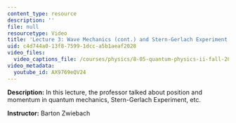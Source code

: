```yaml
---
content_type: resource
description: ''
file: null
resourcetype: Video
title: 'Lecture 3: Wave Mechanics (cont.) and Stern-Gerlach Experiment'
uid: c4d744a0-13f8-7599-1dcc-a5b1aeaf2028
video_files:
  video_captions_file: /courses/physics/8-05-quantum-physics-ii-fall-2013/video-lectures/lecture-3-wave-mechanics-cont.-and-stern-gerlach-experiment/AX9769eQV24.vtt
video_metadata:
  youtube_id: AX9769eQV24
---
```


**Description:** In this lecture, the professor talked about position and momentum in quantum mechanics, Stern-Gerlach Experiment, etc.

**Instructor:** Barton Zwiebach
